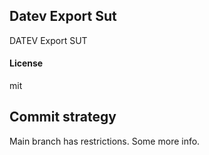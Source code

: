 ## Datev Export Sut

DATEV Export SUT

#### License

mit

## Commit strategy
Main branch has restrictions. Some more info.